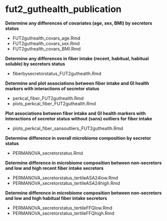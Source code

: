 # fut2_guthealth_publication

**Determine any differences of covariates (age, sex, BMI) by secretors status**
- FUT2guthealth_covars_age.Rmd
- FUT2guthealth_covars_sex.Rmd
- FUT2guthealth_covars_BMI.Rmd

**Determine any differences in fiber intake (recent, habitual, habitual soluble) by secretors status**
- fiberbysecretorstatus_FUT2guthealth.Rmd

**Determine and plot associations between fiber intake and GI health markers with interactions of secretor status**
- perkcal_fiber_FUT2guthealth.Rmd
- plots_perkcal_fiber_FUT2guthealth.Rmd

**Plot associations between fiber intake and GI health markers with interactions of secretor status without (sans) outliers for fiber intake**
- plots_perkcal_fiber_sansoutliers_FUT2guthealth.Rmd

**Determine difference in overall microbiome composition by secretor status**
- PERMANOVA_secretorstatus.Rmd

**Determine difference in microbiome composition between non-secretors and low and high recent fiber intake secretors**
- PERMANOVA_secretorstatus_tertileASA24low.Rmd
- PERMANOVA_secretorstatus_tertileASA24high.Rmd

**Determine difference in microbiome composition between non-secretors and low and high habitual fiber intake secretors**
- PERMANOVA_secretorstatus_tertileFFQlow.Rmd
- PERMANOVA_secretorstatus_tertileFFQhigh.Rmd
